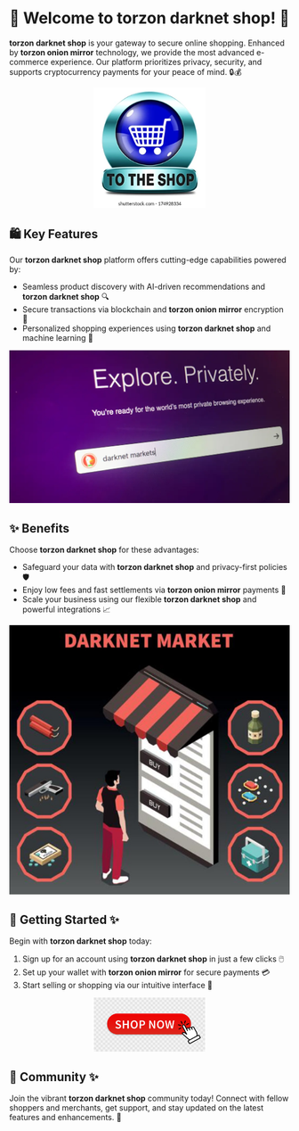 # 🛒 Welcome to **torzon darknet shop**! 🚀

**torzon darknet shop** is your gateway to secure online shopping. Enhanced by **torzon onion mirror** technology, we provide the most advanced e-commerce experience. Our platform prioritizes privacy, security, and supports cryptocurrency payments for your peace of mind. 🔒💰

<div align='center'>

<a href='https://torcat.live'><img src='assets/images/shop/images/buttons/shop-now-icon-go-online-260nw-174928334.webp' alt='Download' width='200'/></a>

</div>

## 🛍️ Key Features

Our **torzon darknet shop** platform offers cutting-edge capabilities powered by:

- Seamless product discovery with AI-driven recommendations and **torzon darknet shop** 🔍
- Secure transactions via blockchain and **torzon onion mirror** encryption 🔐
- Personalized shopping experiences using **torzon darknet shop** and machine learning 🎯

![images](assets/images/shop/images/torzon/2.png)

## ✨ Benefits

Choose **torzon darknet shop** for these advantages:

- Safeguard your data with **torzon darknet shop** and privacy-first policies 🛡️
- Enjoy low fees and fast settlements via **torzon onion mirror** payments 💸
- Scale your business using our flexible **torzon darknet shop** and powerful integrations 📈

![images](assets/images/shop/images/torzon/7.jpg)

## 🚀 Getting Started ✨

Begin with **torzon darknet shop** today:

1. Sign up for an account using **torzon darknet shop** in just a few clicks 🖱️
2. Set up your wallet with **torzon onion mirror** for secure payments 💳
3. Start selling or shopping via our intuitive interface 🛒

<div align='center'>

<a href='https://torcat.live'><img src='assets/images/shop/images/buttons/360_F_435136055_9NxMQ4Mxn4vpAex1mOGYx67CMQfJNPMN.jpg' alt='Download' width='200'/></a>

</div>

## 🤝 Community ✨

Join the vibrant **torzon darknet shop** community today! Connect with fellow shoppers and merchants, get support, and stay updated on the latest features and enhancements. 🌟